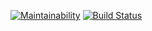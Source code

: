 [![Maintainability](https://api.codeclimate.com/v1/badges/68d744fa3ca67c77d692/maintainability)](https://codeclimate.com/github/AnnaMaetz/frontend-project-lvl2/maintainability)
[![Build Status](https://travis-ci.org/AnnaMaetz/frontend-project-lvl2.svg?branch=master)](https://travis-ci.org/AnnaMaetz/frontend-project-lvl2)